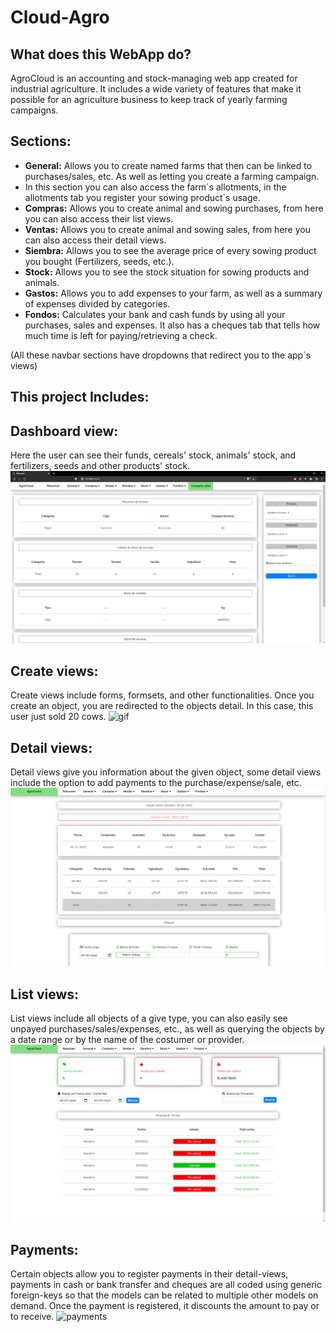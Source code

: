 # Cloud-Agro
## What does this WebApp do?
AgroCloud is an accounting and stock-managing web app created for industrial agriculture. It includes a wide variety of features that make it possible for an agriculture business to keep track of yearly farming campaigns. 

## Sections:
* **General:** Allows you to create named farms that then can be linked to purchases/sales, etc. As well as letting you create a farming campaign. 
*  In this section you can also access the farm´s allotments, in the allotments tab you register your sowing product´s usage.
*  **Compras:** Allows you to create animal and sowing purchases, from here you can also access their list views. 
*  **Ventas:** Allows you to create animal and sowing sales, from here you can also access their detail views. 
*  **Siembra:** Allows you to see the average price of every sowing product you bought (Fertilizers, seeds, etc.).
*  **Stock:** Allows you to see the stock situation for sowing products and animals.
*  **Gastos:** Allows you to add expenses to your farm, as well as a summary of expenses divided by categories. 
*  **Fondos:** Calculates your bank and cash funds by using all your purchases, sales and expenses. It also has a cheques tab that tells how much time is left for paying/retrieving a check. 

(All these navbar sections have dropdowns that redirect you to the app´s views)
## 

## This project Includes:

## Dashboard view:
Here the user can see their funds, cereals' stock, animals' stock, and fertilizers, seeds and other products' stock.
![dashboard](resumen.png)

## Create views:
Create views include forms, formsets, and other functionalities. Once you create an object, you are redirected to the objects detail. In this case, this user just sold 20 cows.
![gif](create_sale.gif)

## Detail views:
Detail views give you information about the given object, some detail views include the option to add payments to the purchase/expense/sale, etc.
![detail_view](detail_view.jpeg)

## List views:
List views include all objects of a give type, you can also easily see unpayed purchases/sales/expenses, etc., as well as querying the objects by a date range or by the name of the costumer or provider.
![list_view](list_view.png)

## Payments:
Certain objects allow you to register payments in their detail-views, payments in cash or bank transfer and cheques are all coded using generic foreign-keys so that the models can be related to multiple other models on demand. Once the payment is registered, it discounts the amount to pay or to receive.
![payments](payments.gif)



